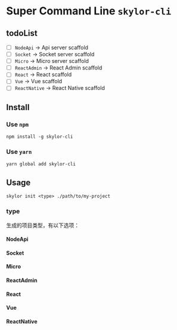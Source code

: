 # Super Command Line  `skylor-cli`

## todoList

* [ ] `NodeApi` -> Api server scaffold
* [ ] `Socket` -> Socket server scaffold
* [ ] `Micro` -> Micro server scaffold
* [ ] `ReactAdmin` -> React Admin scaffold
* [ ] `React` -> React scaffold
* [ ] `Vue` -> Vue scaffold
* [ ] `ReactNative` -> React Native scaffold

## Install

### Use `npm`

```shell
npm install -g skylor-cli
```

### Use `yarn`

```shell
yarn global add skylor-cli
```

## Usage

```shell
skylor init <type> ./path/to/my-project
```
### type

生成的项目类型，有以下选项：

#### NodeApi
#### Socket
#### Micro
#### ReactAdmin
#### React
#### Vue
#### ReactNative
